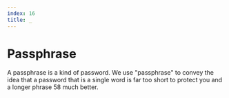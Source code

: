 ```yaml
---
index: 16
title: _
---
```

# Passphrase

A passphrase is a kind of password. We use "passphrase" to convey the idea that a password that is a single word is far too short to protect you and a longer phrase 58 much better.